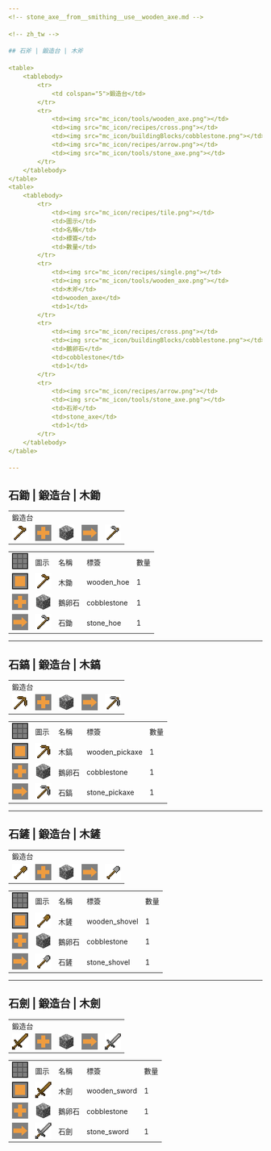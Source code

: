 ```yaml
---
<!-- stone_axe__from__smithing__use__wooden_axe.md -->

<!-- zh_tw -->

## 石斧 | 鍛造台 | 木斧

<table>
	<tablebody>
		<tr>
			<td colspan="5">鍛造台</td>
		</tr>
		<tr>
			<td><img src="mc_icon/tools/wooden_axe.png"></td>
			<td><img src="mc_icon/recipes/cross.png"></td>
			<td><img src="mc_icon/buildingBlocks/cobblestone.png"></td>
			<td><img src="mc_icon/recipes/arrow.png"></td>
			<td><img src="mc_icon/tools/stone_axe.png"></td>
		</tr>
	</tablebody>
</table>
<table>
	<tablebody>
		<tr>
			<td><img src="mc_icon/recipes/tile.png"></td>
			<td>圖示</td>
			<td>名稱</td>
			<td>標簽</td>
			<td>數量</td>
		</tr>
		<tr>
			<td><img src="mc_icon/recipes/single.png"></td>
			<td><img src="mc_icon/tools/wooden_axe.png"></td>
			<td>木斧</td>
			<td>wooden_axe</td>
			<td>1</td>
		</tr>
		<tr>
			<td><img src="mc_icon/recipes/cross.png"></td>
			<td><img src="mc_icon/buildingBlocks/cobblestone.png"></td>
			<td>鵝卵石</td>
			<td>cobblestone</td>
			<td>1</td>
		</tr>
		<tr>
			<td><img src="mc_icon/recipes/arrow.png"></td>
			<td><img src="mc_icon/tools/stone_axe.png"></td>
			<td>石斧</td>
			<td>stone_axe</td>
			<td>1</td>
		</tr>
	</tablebody>
</table>

---
```

<!-- stone_hoe__from__smithing__use__wooden_hoe.md -->

<!-- zh_tw -->

## 石鋤 | 鍛造台 | 木鋤

<table>
	<tablebody>
		<tr>
			<td colspan="5">鍛造台</td>
		</tr>
		<tr>
			<td><img src="mc_icon/tools/wooden_hoe.png"></td>
			<td><img src="mc_icon/recipes/cross.png"></td>
			<td><img src="mc_icon/buildingBlocks/cobblestone.png"></td>
			<td><img src="mc_icon/recipes/arrow.png"></td>
			<td><img src="mc_icon/tools/stone_hoe.png"></td>
		</tr>
	</tablebody>
</table>
<table>
	<tablebody>
		<tr>
			<td><img src="mc_icon/recipes/tile.png"></td>
			<td>圖示</td>
			<td>名稱</td>
			<td>標簽</td>
			<td>數量</td>
		</tr>
		<tr>
			<td><img src="mc_icon/recipes/single.png"></td>
			<td><img src="mc_icon/tools/wooden_hoe.png"></td>
			<td>木鋤</td>
			<td>wooden_hoe</td>
			<td>1</td>
		</tr>
		<tr>
			<td><img src="mc_icon/recipes/cross.png"></td>
			<td><img src="mc_icon/buildingBlocks/cobblestone.png"></td>
			<td>鵝卵石</td>
			<td>cobblestone</td>
			<td>1</td>
		</tr>
		<tr>
			<td><img src="mc_icon/recipes/arrow.png"></td>
			<td><img src="mc_icon/tools/stone_hoe.png"></td>
			<td>石鋤</td>
			<td>stone_hoe</td>
			<td>1</td>
		</tr>
	</tablebody>
</table>

---
<!-- stone_pickaxe__from__smithing__use__wooden_pickaxe.md -->

<!-- zh_tw -->

## 石鎬 | 鍛造台 | 木鎬

<table>
	<tablebody>
		<tr>
			<td colspan="5">鍛造台</td>
		</tr>
		<tr>
			<td><img src="mc_icon/tools/wooden_pickaxe.png"></td>
			<td><img src="mc_icon/recipes/cross.png"></td>
			<td><img src="mc_icon/buildingBlocks/cobblestone.png"></td>
			<td><img src="mc_icon/recipes/arrow.png"></td>
			<td><img src="mc_icon/tools/stone_pickaxe.png"></td>
		</tr>
	</tablebody>
</table>
<table>
	<tablebody>
		<tr>
			<td><img src="mc_icon/recipes/tile.png"></td>
			<td>圖示</td>
			<td>名稱</td>
			<td>標簽</td>
			<td>數量</td>
		</tr>
		<tr>
			<td><img src="mc_icon/recipes/single.png"></td>
			<td><img src="mc_icon/tools/wooden_pickaxe.png"></td>
			<td>木鎬</td>
			<td>wooden_pickaxe</td>
			<td>1</td>
		</tr>
		<tr>
			<td><img src="mc_icon/recipes/cross.png"></td>
			<td><img src="mc_icon/buildingBlocks/cobblestone.png"></td>
			<td>鵝卵石</td>
			<td>cobblestone</td>
			<td>1</td>
		</tr>
		<tr>
			<td><img src="mc_icon/recipes/arrow.png"></td>
			<td><img src="mc_icon/tools/stone_pickaxe.png"></td>
			<td>石鎬</td>
			<td>stone_pickaxe</td>
			<td>1</td>
		</tr>
	</tablebody>
</table>

---
<!-- stone_shovel__from__smithing__use__wooden_shovel.md -->

<!-- zh_tw -->

## 石鏟 | 鍛造台 | 木鏟

<table>
	<tablebody>
		<tr>
			<td colspan="5">鍛造台</td>
		</tr>
		<tr>
			<td><img src="mc_icon/tools/wooden_shovel.png"></td>
			<td><img src="mc_icon/recipes/cross.png"></td>
			<td><img src="mc_icon/buildingBlocks/cobblestone.png"></td>
			<td><img src="mc_icon/recipes/arrow.png"></td>
			<td><img src="mc_icon/tools/stone_shovel.png"></td>
		</tr>
	</tablebody>
</table>
<table>
	<tablebody>
		<tr>
			<td><img src="mc_icon/recipes/tile.png"></td>
			<td>圖示</td>
			<td>名稱</td>
			<td>標簽</td>
			<td>數量</td>
		</tr>
		<tr>
			<td><img src="mc_icon/recipes/single.png"></td>
			<td><img src="mc_icon/tools/wooden_shovel.png"></td>
			<td>木鏟</td>
			<td>wooden_shovel</td>
			<td>1</td>
		</tr>
		<tr>
			<td><img src="mc_icon/recipes/cross.png"></td>
			<td><img src="mc_icon/buildingBlocks/cobblestone.png"></td>
			<td>鵝卵石</td>
			<td>cobblestone</td>
			<td>1</td>
		</tr>
		<tr>
			<td><img src="mc_icon/recipes/arrow.png"></td>
			<td><img src="mc_icon/tools/stone_shovel.png"></td>
			<td>石鏟</td>
			<td>stone_shovel</td>
			<td>1</td>
		</tr>
	</tablebody>
</table>

---
<!-- stone_sword__from__smithing__use__wooden_sword.md -->

<!-- zh_tw -->

## 石劍 | 鍛造台 | 木劍

<table>
	<tablebody>
		<tr>
			<td colspan="5">鍛造台</td>
		</tr>
		<tr>
			<td><img src="mc_icon/combat/wooden_sword.png"></td>
			<td><img src="mc_icon/recipes/cross.png"></td>
			<td><img src="mc_icon/buildingBlocks/cobblestone.png"></td>
			<td><img src="mc_icon/recipes/arrow.png"></td>
			<td><img src="mc_icon/combat/stone_sword.png"></td>
		</tr>
	</tablebody>
</table>
<table>
	<tablebody>
		<tr>
			<td><img src="mc_icon/recipes/tile.png"></td>
			<td>圖示</td>
			<td>名稱</td>
			<td>標簽</td>
			<td>數量</td>
		</tr>
		<tr>
			<td><img src="mc_icon/recipes/single.png"></td>
			<td><img src="mc_icon/combat/wooden_sword.png"></td>
			<td>木劍</td>
			<td>wooden_sword</td>
			<td>1</td>
		</tr>
		<tr>
			<td><img src="mc_icon/recipes/cross.png"></td>
			<td><img src="mc_icon/buildingBlocks/cobblestone.png"></td>
			<td>鵝卵石</td>
			<td>cobblestone</td>
			<td>1</td>
		</tr>
		<tr>
			<td><img src="mc_icon/recipes/arrow.png"></td>
			<td><img src="mc_icon/combat/stone_sword.png"></td>
			<td>石劍</td>
			<td>stone_sword</td>
			<td>1</td>
		</tr>
	</tablebody>
</table>

